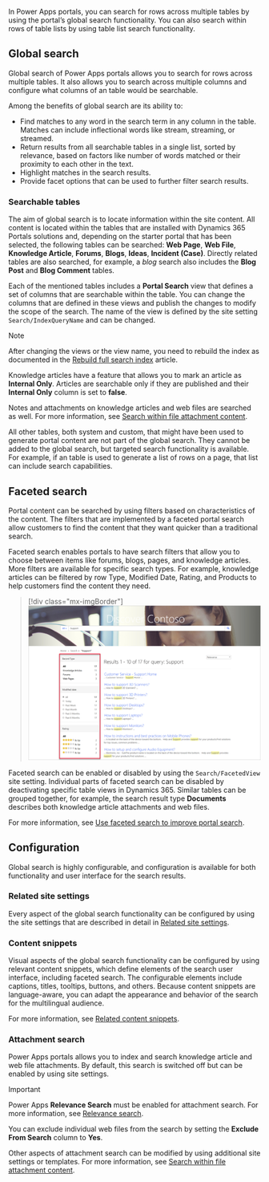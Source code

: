 In Power Apps portals, you can search for rows across multiple tables by using the portal’s global search functionality. You can also search within rows of table lists by using table list search functionality.

## Global search

Global search of Power Apps portals allows you to search for rows across multiple tables. It also allows you to search across multiple columns and configure what columns of an table would be searchable.

Among the benefits of global search are its ability to:

- Find matches to any word in the search term in any column in the table. Matches can include inflectional words like stream, streaming, or streamed.
- Return results from all searchable tables in a single list, sorted by relevance, based on factors like number of words matched or their proximity to each other in the text.
- Highlight matches in the search results.
- Provide facet options that can be used to further filter search results.

### Searchable tables

The aim of global search is to locate information within the site content. All content is located within the tables that are installed with Dynamics 365 Portals solutions and, depending on the starter portal that has been selected, the following tables can be searched: **Web Page**, **Web File**, **Knowledge Article**, **Forums**, **Blogs**, **Ideas**, **Incident (Case)**. Directly related tables are also searched, for example, a *blog* search also includes the **Blog Post** and **Blog Comment** tables.

Each of the mentioned tables includes a **Portal Search** view that defines a set of columns that are searchable within the table. You can change the columns that are defined in these views and publish the changes to modify the scope of the search. The name of the view is defined by the site setting `Search/IndexQueryName` and can be changed.

> [!NOTE]
> After changing the views or the view name, you need to rebuild the index as documented in the [Rebuild full search index](/powerapps/maker/portals/configure/search#rebuild-full-search-index/?azure-portal=true) article.

Knowledge articles have a feature that allows you to mark an article as **Internal Only**. Articles are searchable only if they are published and their **Internal Only** column is set to **false**.

Notes and attachments on knowledge articles and web files are searched as well. For more information, see [Search within file attachment content](/powerapps/maker/portals/configure/search-file-attachment/?azure-portal=true).

All other tables, both system and custom, that might have been used to generate portal content are not part of the global search. They cannot be added to the global search, but targeted search functionality is available. For example, if an table is used to generate a list of rows on a page, that list can include search capabilities.

## Faceted search

Portal content can be searched by using filters based on characteristics of the content. The filters that are implemented by a faceted portal search allow customers to find the content that they want quicker than a traditional search.

Faceted search enables portals to have search filters that allow you to choose between items like forums, blogs, pages, and knowledge articles. More filters are available for specific search types. For example, knowledge articles can be filtered by row Type, Modified Date, Rating, and Products to help customers find the content they need.

> [!div class="mx-imgBorder"]
> [![Screenshot of faceted content search using filters.](../media/content-search.png)](../media/content-search.png#lightbox)

Faceted search can be enabled or disabled by using the `Search/FacetedView` site setting. Individual parts of faceted search can be disabled by deactivating specific table views in Dynamics 365. Similar tables can be grouped together, for example, the search result type **Documents** describes both knowledge article attachments and web files.

For more information, see [Use faceted search to improve portal search](/powerapps/maker/portals/configure/improve-portal-search-faceted-search/?azure-portal=true).

## Configuration

Global search is highly configurable, and configuration is available for both functionality and user interface for the search results.

### Related site settings

Every aspect of the global search functionality can be configured by using the site settings that are described in detail in [Related site settings](/powerapps/maker/portals/configure/search#related-site-settings/?azure-portal=true).

### Content snippets

Visual aspects of the global search functionality can be configured by using relevant content snippets, which define elements of the search user interface, including faceted search. The configurable elements include captions, titles, tooltips, buttons, and others. Because content snippets are language-aware, you can adapt the appearance and behavior of the search for the multilingual audience.

For more information, see [Related content snippets](/powerapps/maker/portals/configure/search#related-content-snippets/?azure-portal=true).

### Attachment search

Power Apps portals allows you to index and search knowledge article and web file attachments. By default, this search is switched off but can be enabled by using site settings.

> [!IMPORTANT]
> Power Apps **Relevance Search** must be enabled for attachment search. For more information, see [Relevance search](/powerapps/user/relevance-search/?azure-portal=true).

You can exclude individual web files from the search by setting the **Exclude From Search** column to **Yes**.

Other aspects of attachment search can be modified by using additional site settings or templates. For more information, see [Search within file attachment content](/powerapps/maker/portals/configure/search-file-attachment/?azure-portal=true).
